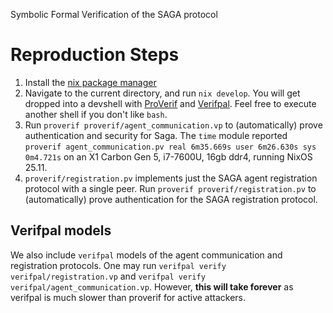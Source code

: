Symbolic Formal Verification of the SAGA protocol

# Reproduction Steps
1. Install the [nix package manager](https://nixos.org/download/)
2. Navigate to the current directory, and run `nix develop`. You will get dropped into a devshell with [ProVerif](https://en.wikipedia.org/wiki/ProVerif) and [Verifpal](https://verifpal.com/). Feel free to execute another shell if you don't like `bash`.
3. Run `proverif proverif/agent_communication.vp` to (automatically) prove authentication and security for Saga. The `time` module reported `proverif agent_communication.pv real 6m35.669s user 6m26.630s sys	0m4.721s` on an X1 Carbon Gen 5, i7-7600U, 16gb ddr4, running NixOS 25.11.
4. `proverif/registration.pv` implements just the SAGA agent registration protocol with a single peer. Run `proverif proverif/registration.pv` to (automatically) prove authentication for the SAGA registration protocol.

## Verifpal models
We also include `verifpal` models of the agent communication and registration protocols. One may run `verifpal verify verifpal/registration.vp` and `verifpal verify verifpal/agent_communication.vp`. However, **this will take forever** as verifpal is much slower than proverif for active attackers.
